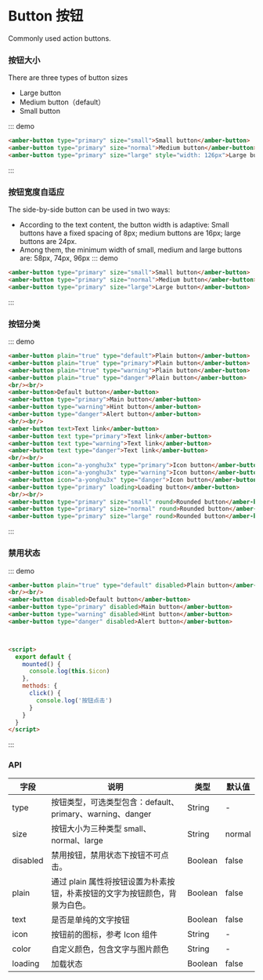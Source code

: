 # Button 按钮

Commonly used action buttons.

### 按钮大小
There are three types of button sizes
- Large button
- Medium button（default）
- Small button

::: demo
```html
<amber-button type="primary" size="small">Small button</amber-button>
<amber-button type="primary" size="normal">Medium button</amber-button>
<amber-button type="primary" size="large" style="width: 126px">Large button</amber-button>
```
:::

### 按钮宽度自适应
The side-by-side button can be used in two ways:
- According to the text content, the button width is adaptive:
  Small buttons have a fixed spacing of 8px; medium buttons are 16px; large buttons are 24px.
- Among them, the minimum width of small, medium and large buttons are: 58px, 74px, 96px
::: demo
```html
<amber-button type="primary" size="small">Small button</amber-button>
<amber-button type="primary" size="normal">Medium button</amber-button>
<amber-button type="primary" size="large">Large button</amber-button>
```
:::

### 按钮分类
::: demo
```html
<amber-button plain="true" type="default">Plain button</amber-button>
<amber-button plain="true" type="primary">Plain button</amber-button>
<amber-button plain="true" type="warning">Plain button</amber-button>
<amber-button plain="true" type="danger">Plain button</amber-button>
<br/><br/>
<amber-button>Default button</amber-button>
<amber-button type="primary">Main button</amber-button>
<amber-button type="warning">Hint button</amber-button>
<amber-button type="danger">Alert button</amber-button>
<br/><br/>
<amber-button text>Text link</amber-button>
<amber-button text type="primary">Text link</amber-button>
<amber-button text type="warning">Text link</amber-button>
<amber-button text type="danger">Text link</amber-button>
<br/><br/>
<amber-button icon="a-yonghu3x" type="primary">Icon button</amber-button>
<amber-button icon="a-yonghu3x" type="warning">Icon button</amber-button>
<amber-button icon="a-yonghu3x" type="danger">Icon button</amber-button>
<amber-button type="primary" loading>Loading button</amber-button>
<br/><br/>
<amber-button type="primary" size="small" round>Rounded button</amber-button>
<amber-button type="primary" size="normal" round>Rounded button</amber-button>
<amber-button type="primary" size="large" round>Rounded button</amber-button>
```
:::


<!-- <h4>按钮类型</h4>
<amber-button>默认按钮</amber-button>
<amber-button type="primary">主色调</amber-button>
<amber-button type="warning">提示按钮</amber-button>
<amber-button type="danger">警示按钮</amber-button>
<h4>图标按钮</h4>
<amber-button icon="a-yanjing3x" type="primary">图标按钮</amber-button>

<h4>圆角按钮</h4>
<amber-button type="primary" size="small" round>圆角按钮</amber-button>
<amber-button type="primary" size="normal" round>圆角按钮</amber-button>
<amber-button type="primary" size="large" round>圆角按钮</amber-button>

<h4>朴素按钮</h4>
<amber-button>默认按钮</amber-button>
<amber-button plain="true" type="primary">主色调</amber-button>
<amber-button plain="true" type="warning">提示按钮</amber-button>
<amber-button plain="true" type="danger">警示按钮</amber-button>

<h4>文字按钮</h4>
<amber-button text>默认按钮</amber-button>
<amber-button text type="primary">主色调</amber-button>
<amber-button text type="warning">提示按钮</amber-button>
<amber-button text type="danger">警示按钮</amber-button>

<h4>禁用状态</h4>
<amber-button @click="click" disabled>默认按钮</amber-button>

<h4>加载状态</h4>
<amber-button @click="click" loading type="primary"></amber-button> -->

### 禁用状态
::: demo
```html
<amber-button plain="true" type="default" disabled>Plain button</amber-button>
<br/><br/>
<amber-button disabled>Default button</amber-button>
<amber-button type="primary" disabled>Main button</amber-button>
<amber-button type="warning" disabled>Hint button</amber-button>
<amber-button type="danger" disabled>Alert button</amber-button>



<script>
  export default {
    mounted() {
      console.log(this.$icon)
    },
    methods: {
      click() {
        console.log('按钮点击')
      }
    }
  }
</script>
```

:::

### API

| 字段     | 说明                                                                        | 类型    | 默认值 |
| -------- | --------------------------------------------------------------------------- | ------- | ------ |
| type     | 按钮类型，可选类型包含：default、primary、warning、danger                   | String  | -      |
| size     | 按钮大小为三种类型 small、normal、large                                     | String  | normal |
| disabled | 禁用按钮，禁用状态下按钮不可点击。                                          | Boolean | false  |
| plain    | 通过 plain 属性将按钮设置为朴素按钮，朴素按钮的文字为按钮颜色，背景为白色。 | Boolean | false  |
| text     | 是否是单纯的文字按钮                                                        | Boolean | false  |
| icon     | 按钮前的图标，参考 Icon 组件                                                | String  | -      |
| color    | 自定义颜色，包含文字与图片颜色                                              | String  | -      |
| loading  | 加载状态                                                                    | Boolean | false  |
